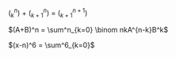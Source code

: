 $(^n _k)$ + $(^n _{k+1})$ = $(^{n+1}_{k+1})$



$(A+B)^n = \sum^n_{k=0} \binom nkA^{n-k}B^k$


$(x-n)^6 = \sum^6_{k=0}$